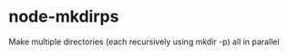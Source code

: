 node-mkdirps
============

Make multiple directories (each recursively using mkdir -p) all in parallel